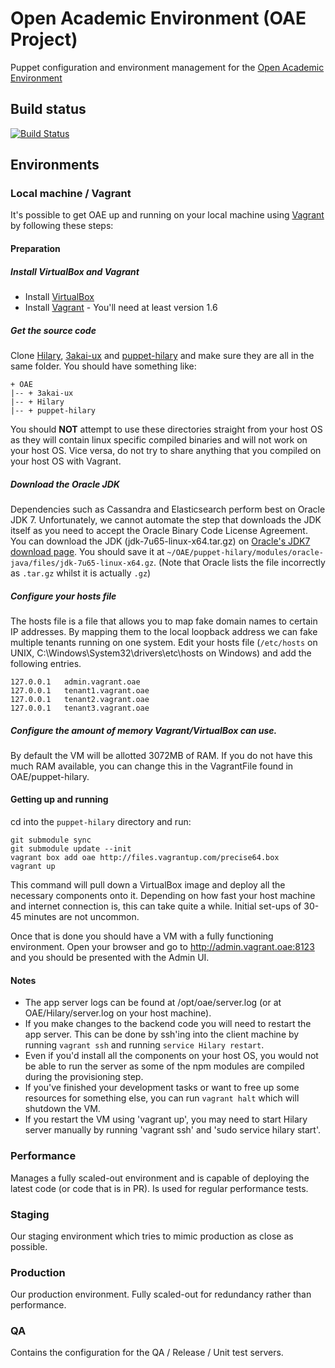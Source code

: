 # Open Academic Environment (OAE Project)

Puppet configuration and environment management for the [Open Academic Environment](http://www.oaeproject.org/)

## Build status
[![Build Status](https://travis-ci.org/oaeproject/puppet-hilary.png?branch=master)](https://travis-ci.org/oaeproject/puppet-hilary)

## Environments

### Local machine / Vagrant

It's possible to get OAE up and running on your local machine using [Vagrant](http://www.vagrantup.com) by following these steps:

#### Preparation

##### Install VirtualBox and Vagrant

* Install [VirtualBox](https://www.virtualbox.org/wiki/Downloads)
* Install [Vagrant](http://downloads.vagrantup.com) - You'll need at least version 1.6

##### Get the source code

Clone [Hilary](https://github.com/oaeproject/Hilary), [3akai-ux](https://github.com/oaeproject/3akai-ux) and [puppet-hilary](https://github.com/oaeproject/puppet-hilary) and make sure they are all in the same folder. You should have something like:

```
+ OAE
|-- + 3akai-ux
|-- + Hilary
|-- + puppet-hilary
```

You should **NOT** attempt to use these directories straight from your host OS as they will contain linux specific compiled binaries and will not work on your host OS.
Vice versa, do not try to share anything that you compiled on your host OS with Vagrant.

##### Download the Oracle JDK

Dependencies such as Cassandra and Elasticsearch perform best on Oracle JDK 7. Unfortunately, we cannot automate the step that downloads the JDK itself as you need to accept the Oracle Binary Code License Agreement.
You can download the JDK (jdk-7u65-linux-x64.tar.gz) on [Oracle's JDK7 download page](http://www.oracle.com/technetwork/java/javase/downloads/java-archive-downloads-javase7-521261.html#jdk-7u65-oth-JPR).
You should save it at `~/OAE/puppet-hilary/modules/oracle-java/files/jdk-7u65-linux-x64.gz`. (Note that Oracle lists the file incorrectly as `.tar.gz` whilst it is actually `.gz`)

##### Configure your hosts file

The hosts file is a file that allows you to map fake domain names to certain IP addresses. By mapping them to
the local loopback address we can fake multiple tenants running on one system.
Edit your hosts file (`/etc/hosts` on UNIX, C:\Windows\System32\drivers\etc\hosts on Windows) and add the following entries.

```
127.0.0.1   admin.vagrant.oae
127.0.0.1   tenant1.vagrant.oae
127.0.0.1   tenant2.vagrant.oae
127.0.0.1   tenant3.vagrant.oae
```

##### Configure the amount of memory Vagrant/VirtualBox can use.

By default the VM will be allotted 3072MB of RAM. If you do not have this much RAM available,
you can change this in the VagrantFile found in OAE/puppet-hilary.

#### Getting up and running

cd into the `puppet-hilary` directory and run:

```
git submodule sync
git submodule update --init
vagrant box add oae http://files.vagrantup.com/precise64.box
vagrant up
```

This command will pull down a VirtualBox image and deploy all the necessary components onto it.
Depending on how fast your host machine and internet connection is, this can take quite a while. Initial set-ups of 30-45 minutes are not uncommon.


Once that is done you should have a VM with a fully functioning environment.
Open your browser and go to http://admin.vagrant.oae:8123 and you should be presented with the Admin UI.

#### Notes

 * The app server logs can be found at /opt/oae/server.log (or at OAE/Hilary/server.log on your host machine).
 * If you make changes to the backend code you will need to restart the app server. This can be done by ssh'ing into the client machine by running `vagrant ssh` and running `service Hilary restart`.
 * Even if you'd install all the components on your host OS, you would not be able to run the server as some of the npm modules are compiled during the provisioning step.
 * If you've finished your development tasks or want to free up some resources for something else, you can run `vagrant halt` which will shutdown the VM.
 * If you restart the VM using 'vagrant up', you may need to start Hilary server manually by running 'vagrant ssh' and 'sudo service hilary start'.

### Performance

Manages a fully scaled-out environment and is capable of deploying the latest code (or code that is in PR).
Is used for regular performance tests.

### Staging

Our staging environment which tries to mimic production as close as possible.

### Production

Our production environment. Fully scaled-out for redundancy rather than performance.

### QA

Contains the configuration for the QA / Release / Unit test servers.

